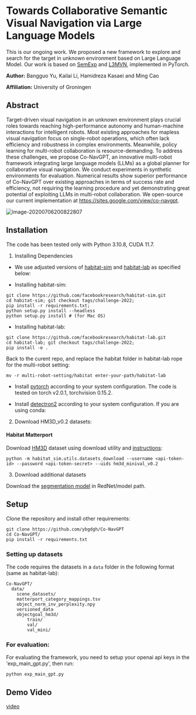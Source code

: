 
# Towards Collaborative Semantic Visual Navigation via Large Language Models

This is our ongoing work. We proposed a new framework to explore and search for the target in unknown environment based on Large Language Model. Our work is based on [SemExp](https://github.com/devendrachaplot/Object-Goal-Navigation) and [L3MVN](https://sites.google.com/view/l3mvn), implemented in PyTorch.

**Author:** Bangguo Yu, Kailai Li, Hamidreza Kasaei and Ming Cao

**Affiliation:** University of Groningen

## Abstract

Target-driven visual navigation in an unknown environment plays crucial roles towards reaching high-performance autonomy and human-machine interactions for intelligent robots. Most existing approaches for mapless visual navigation focus on single-robot operations, which  often lack  efficiency and robustness in complex environments. Meanwhile, policy learning for multi-robot collaboration is resource-demanding. To address these challenges, we propose Co-NavGPT, an innovative multi-robot framework integrating large language models (LLMs) as a global planner for collaborative visual navigation. We conduct experiments in synthetic environments for evaluation. Numerical results show superior performance of Co-NavGPT over existing approaches in terms of success rate and efficiency, not requiring the learning procedure and yet demonstrating great potential of exploiting LLMs in multi-robot collaboration. We open-source our current implementation at https://sites.google.com/view/co-navgpt.

![image-20200706200822807](img/framework.png)

## Installation

The code has been tested only with Python 3.10.8, CUDA 11.7.

1. Installing Dependencies
- We use adjusted versions of [habitat-sim](https://github.com/facebookresearch/habitat-sim) and [habitat-lab](https://github.com/facebookresearch/habitat-lab) as specified below:

- Installing habitat-sim:
```
git clone https://github.com/facebookresearch/habitat-sim.git
cd habitat-sim; git checkout tags/challenge-2022; 
pip install -r requirements.txt; 
python setup.py install --headless
python setup.py install # (for Mac OS)
```

- Installing habitat-lab:
```
git clone https://github.com/facebookresearch/habitat-lab.git
cd habitat-lab; git checkout tags/challenge-2022; 
pip install -e .
```

Back to the curent repo, and replace the habitat folder in habitat-lab rope for the multi-robot setting: 

```
mv -r multi-robot-setting/habitat enter-your-path/habitat-lab
```

- Install [pytorch](https://pytorch.org/) according to your system configuration. The code is tested on torch v2.0.1, torchvision 0.15.2. 

- Install [detectron2](https://github.com/facebookresearch/detectron2/) according to your system configuration. If you are using conda:

2. Download HM3D_v0.2 datasets:

#### Habitat Matterport
Download [HM3D](https://aihabitat.org/datasets/hm3d/) dataset using download utility and [instructions](https://github.com/facebookresearch/habitat-sim/blob/main/DATASETS.md#habitat-matterport-3d-research-dataset-hm3d):
```
python -m habitat_sim.utils.datasets_download --username <api-token-id> --password <api-token-secret> --uids hm3d_minival_v0.2
```

3. Download additional datasets

Download the [segmentation model](https://drive.google.com/file/d/1U0dS44DIPZ22nTjw0RfO431zV-lMPcvv/view?usp=share_link) in RedNet/model path.


## Setup
Clone the repository and install other requirements:
```
git clone https://github.com/ybgdgh/Co-NavGPT
cd Co-NavGPT/
pip install -r requirements.txt
```

### Setting up datasets
The code requires the datasets in a `data` folder in the following format (same as habitat-lab):
```
Co-NavGPT/
  data/
    scene_datasets/
    matterport_category_mappings.tsv
    object_norm_inv_perplexity.npy
    versioned_data
    objectgoal_hm3d/
        train/
        val/
        val_mini/
```


### For evaluation: 
For evaluating the framework, you need to setup your openai api keys in the 'exp_main_gpt.py', then run:
```
python exp_main_gpt.py
```


## Demo Video

[video](https://sites.google.com/view/co-navgpt)
